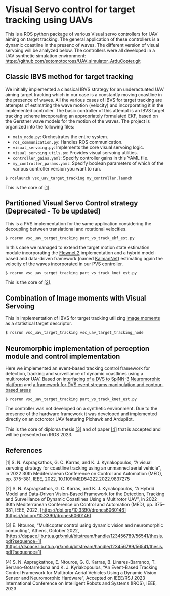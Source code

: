 # Visual Servo control for target tracking using UAVs
This is a ROS python package of various Visual servo controllers for UAV aiming on target tracking. The general application of these controllers is a dynamic coastline in the presenc of waves.
The different version of visual servoing will be analyzed below.
The controllers were all developed in a UAV synthetic simulation environment: https://github.com/sotomotocross/UAV_simulator_ArduCopter.git

## Classic IBVS method for target tracking
We initially implemented a classical IBVS strategy for an underactuated UAV aiming target tracking which in our case is a constantly moving coastline in the presence of waves.
All the various cases of IBVS for target tracking are attempts of estimating the wave motion (velocity) and incorporating it in the implemented controller.
The basic controller of this attempt is an IBVS target tracking scheme incoporating an appropriately formulated EKF, based on the Gerstner wave models for the motion of the waves.
The project is organized into the following files:

- `main_node.py`: Orchestrates the entire system.
- `ros_communication.py`: Handles ROS communication.
- `visual_servoing.py`: Implements the core visual servoing logic.
- `visual_servoing_utils.py`: Provides visual servoing utilities.
- `controller_gains.yaml`: Specify controller gains in this YAML file.
- `my_controller_params.yaml`: Specify boolean parameters of which of the various controller version you want to run.
```
$ roslaunch vsc_uav_target_tracking my_controller.launch
```
This is the core of [[1]](#1).

## Partitioned Visual Servo Control strategy (Deprecated - To be updated)
This is a PVS implementation for the same application considering the decoupling between translational and rotational velocities.
```
$ rosrun vsc_uav_target_tracking part_vs_track_ekf_est.py
```
In this case we managed to extend the target motion state estimation module incorporating the [Flownet 2](https://github.com/lmb-freiburg/ROS-packages.git) implementation and a hybrid model-based and data-driven framework (named [KalmanNet](https://github.com/KalmanNet/KalmanNet_TSP.git)) estimating again the velocity of the waves incorporated in our PVS controller.
```
$ rosrun vsc_uav_target_tracking part_vs_track_knet_est.py
```
This is the core of [[2]](#2).

## Combination of Image moments with Visual Servoing 
This in implementation of IBVS for target tracking utilizing [image moments](10.1109/TRO.2004.829463) as a statistical target descriptor.
```
$ rosrun vsc_uav_target_tracking vsc_uav_target_tracking_node
```

## Neuromorphic implementation of perception module and control implementation
Here we implemented an event-based tracking control framework for detection, tracking and surveillance of dynamic coastlines using a multirorotor UAV.
Based on [interfacing of a DVS to SpiNN-3 Neuromorphic platform](https://github.com/ntouev/spinn_aer_if.git) and [a framework for DVS event streams manipulation and contour-based areas](https://github.com/ntouev/ev_snn_percept.git)

```
$ rosrun vsc_uav_target_tracking part_vs_track_knet_est.py
```
The controller was not developed on a synthetic environment. Due to the presence of the hardware framework it was developed and implemented directly on an octorotor UAV featuring Pixhawk and Ardupilot.

This is the core of diploma thesis [[3]](#3) and of paper [[4]](#4) that is accepted and will be presented on IROS 2023.

## References
<a id="1">[1]</a> 
S. N. Aspragkathos, G. C. Karras, and K. J. Kyriakopoulos, “A visual servoing strategy for coastline tracking using an unmanned aerial vehicle", in 2022 30th Mediterranean Conference on Control and
        Automation (MED), pp. 375–381, IEEE, 2022, [10.1109/MED54222.2022.9837275](10.1109/MED54222.2022.9837275)

<a id="2">[2]</a> 
S. N. Aspragkathos, G. C. Karras, and K. J. Kyriakopoulos, “A Hybrid Model and Data-Driven Vision-Based Framework for the Detection, Tracking and Surveillance of Dynamic Coastlines Using a Multirotor UAV", in 2022 30th Mediterranean Conference on Control and
Automation (MED), pp. 375–381, IEEE, 2022, [https://doi.org/10.3390/drones6060146](https://doi.org/10.3390/drones6060146)

<a id="3">[3]</a> 
E. Ntouros, “Multicopter control using dynamic vision and neuromorphic computing", Athens, October 2022, [https://dspace.lib.ntua.gr/xmlui/bitstream/handle/123456789/56541/thesis.pdf?sequence=1](https://dspace.lib.ntua.gr/xmlui/bitstream/handle/123456789/56541/thesis.pdf?sequence=1)

<a id="4">[4]</a> 
S. N. Aspragkathos, E. Ntouros, G. C. Karras, B. Linares-Barranco, T. Serrano-Gotarredona and K. J. Kyriakopoulos, “An Event-Based Tracking Control Framework for Multirotor Aerial Vehicles Using a Dynamic Vision Sensor and Neuromorphic Hardware", Accepted on IEEE/RSJ 2023 International Conference on Intelligent Robots and Systems (IROS), IEEE, 2023

